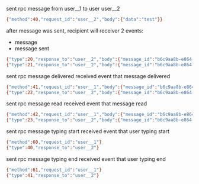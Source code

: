 sent rpc message from user__1 to user user__2
```bash
{"method":40,"request_id":"user__2","body":{"data":"test"}}
```

after message was sent, recipient will receiver 2 events:
- message 
- message sent
```bash
{"type":20,"response_to":"user__2","body":{"message_id":"b6c9aa8b-e864-499f-8c85-e4c8016cc13b","data":"test"}}
{"type":21,"response_to":"user__2","body":{"message_id":"b6c9aa8b-e864-499f-8c85-e4c8016cc13b"}}
```

sent rpc message delivered
received event that message delivered
```bash
{"method":41,"request_id":"user__1","body":{"message_id":"b6c9aa8b-e864-499f-8c85-e4c8016cc13b"}}
{"type":22,"response_to":"user__2","body":{"message_id":"b6c9aa8b-e864-499f-8c85-e4c8016cc13b"}}
```

sent rpc message read
received event that message read
```bash
{"method":42,"request_id":"user__1","body":{"message_id":"b6c9aa8b-e864-499f-8c85-e4c8016cc13b"}}
{"type":23,"response_to":"user__2","body":{"message_id":"b6c9aa8b-e864-499f-8c85-e4c8016cc13b"}}
```

sent rpc message typing start
received event that user typing start
```bash
{"method":60,"request_id":"user__1"}
{"type":40,"response_to":"user__2"}
```

sent rpc message typing end
received event that user typing end
```bash
{"method":61,"request_id":"user__1"}
{"type":41,"response_to":"user__2"}
```